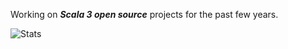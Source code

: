 Working on ***Scala 3 open source*** projects for the past few years.

<!-- Top Github commit number: ***13,690*** -->

![Stats](https://github-readme-stats.vercel.app/api?username=objektwerks&show_icons=true&hide_border=true)
